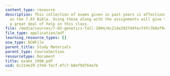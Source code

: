 ```yaml
---
content_type: resource
description: This collection of exams given in past years is affectionately known
  as the 7.03 Bible. Using these along with the assignments will give the student
  a great deal of help in this class.
file: /media/courses/7-03-genetics-fall-2004/6c214e2927d4fecf4fc7b8ef9d764a7b_exams_1998.pdf
file_type: application/pdf
learning_resource_types: []
ocw_type: OCWFile
parent_title: Study Materials
parent_type: CourseSection
resourcetype: Document
title: exams_1998.pdf
uid: 6c214e29-27d4-fecf-4fc7-b8ef9d764a7b
---
```

